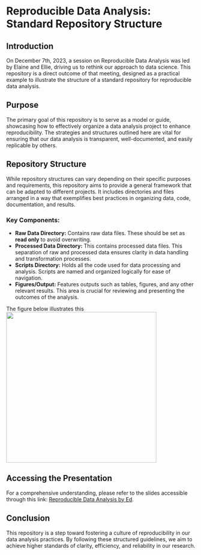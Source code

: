 # Reproducible Data Analysis: Standard Repository Structure

## Introduction
On December 7th, 2023, a session on Reproducible Data Analysis was led by Elaine and Ellie, driving us to rethink our approach to data science. This repository is a direct outcome of that meeting, designed as a practical example to illustrate the structure of a standard repository for reproducible data analysis.

## Purpose
The primary goal of this repository is to serve as a model or guide, showcasing how to effectively organize a data analysis project to enhance reproducibility. The strategies and structures outlined here are vital for ensuring that our data analysis is transparent, well-documented, and easily replicable by others.

## Repository Structure
While repository structures can vary depending on their specific purposes and requirements, this repository aims to provide a general framework that can be adapted to different projects. It includes directories and files arranged in a way that exemplifies best practices in organizing data, code, documentation, and results.

### Key Components:
- **Raw Data Directory:** Contains raw data files. These should be set as **read only** to avoid overwriting. 
- **Processed Data Directory:** This contains processed data files. This separation of raw and processed data ensures clarity in data handling and transformation processes.
- **Scripts Directory:** Holds all the code used for data processing and analysis. Scripts are named and organized logically for ease of navigation.
- **Figures/Output:** Features outputs such as tables, figures, and any other relevant results. This area is crucial for reviewing and presenting the outcomes of the analysis.

The figure below illustrates this   
<img src="https://github.com/RabiesResearch/what_should_a_repo_look_like/blob/main/figures/repo_structure.png" width="400" height="400" />


## Accessing the Presentation
For a comprehensive understanding, please refer to the slides accessible through this link: [Reproducible Data Analysis by Ed](https://www.mentimeter.com/app/presentation/alyfyzphahmeghsh8rekacjr7h8qsimy/zeikuwv5fszx).

## Conclusion
This repository is a step toward fostering a culture of reproducibility in our data analysis practices. By following these structured guidelines, we aim to achieve higher standards of clarity, efficiency, and reliability in our research.

